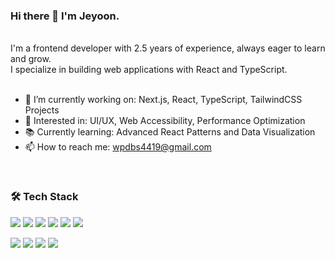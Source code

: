 ### Hi there 👋 I'm Jeyoon.
<br>
I'm a frontend developer with 2.5 years of experience, always eager to learn and grow. <br>
I specialize in building web applications with React and TypeScript.
<br>
<br>

- 🔭 I’m currently working on: Next.js, React, TypeScript, TailwindCSS Projects
- 🌟 Interested in: UI/UX, Web Accessibility, Performance Optimization
- 📚 Currently learning: Advanced React Patterns and Data Visualization
- 📫 How to reach me: wpdbs4419@gmail.com
<br>

### 🛠️ Tech Stack
<p align="left">
    <img src="https://img.shields.io/badge/React-61DAFB?style=flat&logo=react&logoColor=white"/>
  <img src="https://img.shields.io/badge/Next.js-000000?style=flat&logo=next.js&logoColor=white"/>
    <img src="https://img.shields.io/badge/TypeScript-3178C6?style=flat&logo=typescript&logoColor=white"/>
    <img src="https://img.shields.io/badge/TailwindCSS-06B6D4?style=flat&logo=tailwindcss&logoColor=white"/>
 <img src="https://img.shields.io/badge/Vue.js-4FC08D?style=flat&logo=vue.js&logoColor=white"/>
  <img src="https://img.shields.io/badge/Nuxt.js-00DC82?style=flat&logo=nuxt.js&logoColor=white"/>
</p>
<p align="left">
    <img src="https://img.shields.io/badge/HTML5-E34F26?style=flat&logo=html5&logoColor=white"/>
  <img src="https://img.shields.io/badge/CSS3-1572B6?style=flat&logo=css3&logoColor=white"/>
  <img src="https://img.shields.io/badge/JavaScript-F7DF1E?style=flat&logo=javascript&logoColor=black"/>
 
  <img src="https://img.shields.io/badge/Firebase-FFCA28?style=flat&logo=firebase&logoColor=black"/>
</p>
